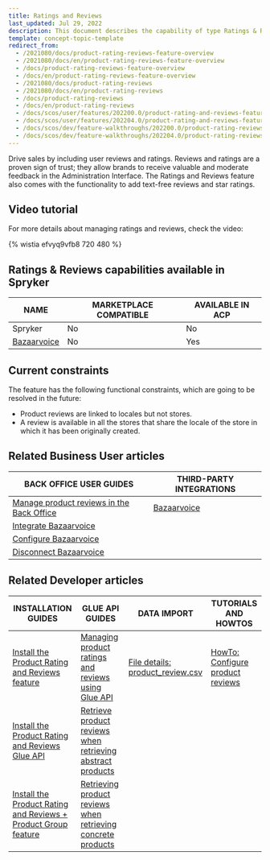 ```yaml
---
title: Ratings and Reviews
last_updated: Jul 29, 2022
description: This document describes the capability of type Ratings & Reviews
template: concept-topic-template
redirect_from:
  - /2021080/docs/product-rating-reviews-feature-overview
  - /2021080/docs/en/product-rating-reviews-feature-overview
  - /docs/product-rating-reviews-feature-overview
  - /docs/en/product-rating-reviews-feature-overview
  - /2021080/docs/product-rating-reviews
  - /2021080/docs/en/product-rating-reviews
  - /docs/product-rating-reviews
  - /docs/en/product-rating-reviews
  - /docs/scos/user/features/202200.0/product-rating-and-reviews-feature-overview.html
  - /docs/scos/user/features/202204.0/product-rating-and-reviews-feature-overview.html
  - /docs/scos/dev/feature-walkthroughs/202200.0/product-rating-reviews-feature-walkthrough.html
  - /docs/scos/dev/feature-walkthroughs/202204.0/product-rating-reviews-feature-walkthrough.html
---
```


Drive sales by including user reviews and ratings. Reviews and ratings are a proven sign of trust; they allow brands to receive valuable and moderate feedback in the Administration Interface. The Ratings and Reviews feature also comes with the functionality to add text-free reviews and star ratings.

## Video tutorial

For more details about managing ratings and reviews, check the video:

{% wistia efvyq9vfb8 720 480 %}

## Ratings & Reviews capabilities available in Spryker

| NAME | MARKETPLACE COMPATIBLE | AVAILABLE IN ACP |
| --- | --- | --- |
| Spryker | No | No |
| [Bazaarvoice](/docs/pbc/all/ratings-reviews/third-party-integrations/bazaarvoice.html) | No | Yes |

## Current constraints

The feature has the following functional constraints, which are going to be resolved in the future:
* Product reviews are linked to locales but not stores.
* A review is available in all the stores that share the locale of the store in which it has been originally created.


## Related Business User articles

| BACK OFFICE USER GUIDES | THIRD-PARTY INTEGRATIONS |
| - | - |
| [Manage product reviews in the Back Office](/docs/pbc/all/ratings-reviews/manage-in-the-back-office/manage-product-reviews-in-the-back-office.html) | [Bazaarvoice](/docs/pbc/all/ratings-reviews/third-party-integrations/bazaarvoice.html) | |
| [Integrate Bazaarvoice](/docs/pbc/all/ratings-reviews/third-party-integrations/integrate-bazaarvoice.html) | |
| [Configure Bazaarvoice](/docs/pbc/all/ratings-reviews/third-party-integrations/configure-bazaarvoice.html) | |
| [Disconnect Bazaarvoice](/docs/pbc/all/ratings-reviews/third-party-integrations/disconnect-bazaarvoice.html) | |


## Related Developer articles

| INSTALLATION GUIDES | GLUE API GUIDES  | DATA IMPORT | TUTORIALS AND HOWTOS |
|---------|---------|---------| - |
| [Install the Product Rating and Reviews feature](/docs/pbc/all/ratings-reviews/install-and-upgrade/install-the-product-rating-and-reviews-feature.html) | [Managing product ratings and reviews using Glue API](/docs/pbc/all/ratings-reviews/manage-using-glue-api/manage-product-reviews-using-glue-api.html)  | [File details: product_review.csv](/docs/pbc/all/ratings-reviews/import-and-export-data/file-details-product-review.csv.html)  | [HowTo: Configure product reviews](/docs/pbc/all/ratings-reviews/tutorials-and-howtos/howto-configure-product-reviews.html) |
| [Install the Product Rating and Reviews Glue API](/docs/pbc/all/ratings-reviews/install-and-upgrade/install-the-product-rating-and-reviews-glue-api.html)   | [Retrieve product reviews when retrieving abstract products](/docs/pbc/all/ratings-reviews/manage-using-glue-api/retrieve-product-reviews-when-retrieving-abstract-products.html)  |  | |
| [Install the Product Rating and Reviews + Product Group feature](/docs/pbc/all/ratings-reviews/install-and-upgrade/install-the-product-rating-and-reviews-product-group-feature.html) | [Retrieving product reviews when retrieving concrete products](/docs/pbc/all/ratings-reviews/manage-using-glue-api/retrieve-product-reviews-when-retrieving-concrete-products.html) | | |
